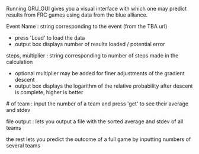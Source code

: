 Running GRU_GUI gives you a visual interface with which one may predict results from FRC games using data from the blue alliance.

Event Name : string corresponding to the event (from the TBA url)
- press 'Load' to load the data
- output box displays number of results loaded / potential error

steps, multiplier : string corresponding to number of steps made in the calculation
- optional multiplier may be added for finer adjustments of the gradient descent
- output box displays the logarithm of the relative probability after descent is complete, higher is better

\# of team : input the number of a team and press 'get' to see their average and stdev

file output : lets you output a file with the sorted average and stdev of all teams

the rest lets you predict the outcome of a full game by inputting numbers of several teams